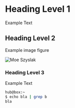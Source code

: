 # Heading Level 1

Example Text <!--- this is a comment and will be ignored by pandoc --->

## Heading Level 2

Example image figure

![Moe Szyslak](https://www.w3.org/Icons/Misc/simpsons_moe.gif)

### Heading Level 3

<!---
this is a
multiline
comment
--->
Example Text

```bash
hub@box:~
$ echo bla | grep b
bla
```
